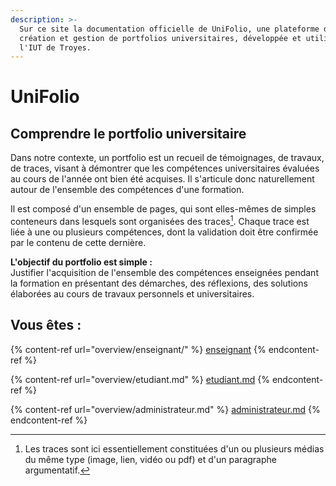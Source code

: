 ```yaml
---
description: >-
  Sur ce site la documentation officielle de UniFolio, une plateforme de
  création et gestion de portfolios universitaires, développée et utilisée par
  l'IUT de Troyes.
---
```


# UniFolio

## Comprendre le portfolio universitaire

Dans notre contexte, un portfolio est un recueil de témoignages, de travaux, de traces, visant à démontrer que les compétences universitaires évaluées au cours de l'année ont bien été acquises. Il s'articule donc naturellement autour de l'ensemble des compétences d'une formation.

Il est composé d'un ensemble de pages, qui sont elles-mêmes de simples conteneurs dans lesquels sont organisées des traces[^1]. Chaque trace est liée à une ou plusieurs compétences, dont la validation doit être confirmée par le contenu de cette dernière.

**L'objectif du portfolio est simple :** \
Justifier l'acquisition de l'ensemble des compétences enseignées pendant la formation en présentant des démarches, des réflexions, des solutions élaborées au cours de travaux personnels et universitaires.

## Vous êtes :&#x20;

{% content-ref url="overview/enseignant/" %}
[enseignant](overview/enseignant/)
{% endcontent-ref %}

{% content-ref url="overview/etudiant.md" %}
[etudiant.md](overview/etudiant.md)
{% endcontent-ref %}

{% content-ref url="overview/administrateur.md" %}
[administrateur.md](overview/administrateur.md)
{% endcontent-ref %}



[^1]: Les traces sont ici essentiellement constituées d'un ou plusieurs médias du même type (image, lien, vidéo ou pdf) et d'un paragraphe argumentatif.
